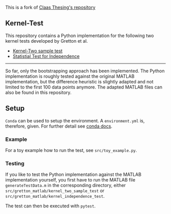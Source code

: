 This is a fork of [Claas Thesing's repository](https://git.rwth-aachen.de/clathe/kernel_tests.git)

## Kernel-Test
This repository contains a Python implementation for the following two
kernel tests developed by Gretton et al.
- [Kernel-Two sample test](https://www.gatsby.ucl.ac.uk/~gretton/mmd/mmd.htm)
- [Statistial Test for Independence](https://www.gatsby.ucl.ac.uk/~gretton/indepTestFiles/indep.htm)

---
So far, only the bootstrapping approach has been implemented.
The Python implementation is roughly tested against the original MATLAB
implementation, but the difference heuristic is slightly adapted and not
limited to the first 100 data points anymore.
The adapted MATLAB files can also be found in this repository.

## Setup
```Conda``` can be used to setup the environment. A ```environment.yml```
is, therefore, given. For further detail see [conda docs](https://docs.conda.io/projects/conda/en/latest/user-guide/tasks/manage-environments.html#creating-an-environment-from-an-environment-yml-file).


### Example
For a toy example how to run the test, see ``src/toy_example.py``.

### Testing
If you like to test the Python implementation against the MATLAB
implementation yourself, you first have to run the
MATLAB file ``generateTestData.m`` in the corresponding directory, either
``src/gretton_matlab/kernel_two_sample_test`` or
``src/gretton_matlab/kernel_independence_test``.

The test can then be executed with ``pytest``.
